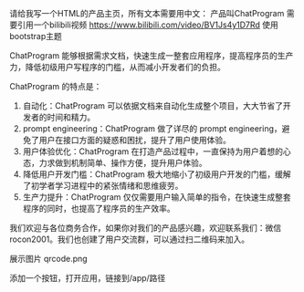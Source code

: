 请给我写一个HTML的产品主页，所有文本需要用中文：
产品叫ChatProgram
需要引用一个bilibili视频 https://www.bilibili.com/video/BV1Js4y1D7Rd
使用bootstrap主题


ChatProgram 能够根据需求文档，快速生成一整套应用程序，提高程序员的生产力，降低初级用户写程序的门槛，从而减小开发者们的负担。

ChatProgram 的特点是：
1. 自动化：ChatProgram 可以依据文档来自动化生成整个项目，大大节省了开发者的时间和精力。
2. prompt engineering：ChatProgram 做了详尽的 prompt engineering，避免了用户在接口方面的疑惑和困扰，提升了用户使用体验。
3. 用户体验优化：ChatProgram 在打造产品过程中，一直保持为用户着想的心态，力求做到机制简单、操作方便，提升用户体验。
4. 降低用户开发门槛：ChatProgram 极大地缩小了初级用户开发的门槛，缓解了初学者学习进程中的紧张情绪和思维疲劳。
5. 生产力提升：ChatProgram 仅仅需要用户输入简单的指令，在快速生成整套程序的同时，也提高了程序员的生产效率。

我们欢迎与各位商务合作，如果你对我们的产品感兴趣，欢迎联系我们：微信 rocon2001。我们也创建了用户交流群，可以通过扫二维码来加入。


展示图片 qrcode.png


添加一个按钮，打开应用，链接到/app/路径